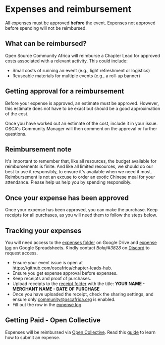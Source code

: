 
# Expenses and reimbursement

All expenses must be approved **before** the event. Expenses not approved before spending will not be reimbursed.

## What can be reimbursed?

Open Source Community Africa will reimburse a Chapter Lead for approved costs associated with a relevant activity. This could include:

- Small costs of running an event (e.g., light refreshment or logistics)
- Reuseable materials for multiple events (e.g., a roll-up banner)

## Getting approval for a reimbursement

Before your expense is approved, an estimate must be approved. However, this estimate does not have to be exact but should be a good approximation of the cost. 

Once you have worked out an estimate of the cost, include it in your issue. OSCA's Community Manager will then comment on the approval or further questions.

## Reimbursement note

It's important to remember that, like all resources, the budget available for reimbursements is finite. And like all limited resources, we should do our best to use it responsibly, to ensure it's available when we need it most. Reimbursement is not an excuse to order an exotic Chinese meal for your attendance. Please help us help you by spending responsibly.

## Once your expense has been approved

Once your expense has been approved, you can make the purchase. Keep receipts for all purchases, as you will need them to follow the steps below.

## Tracking your expenses

You will need access to the [expenses folder](https://drive.google.com/drive/folders/12nmfXKsLdxx0bDPmIf_xOaylP82aEbZs?usp=sharing) on Google Drive and [expense log](https://docs.google.com/spreadsheets/d/1OXQcCQ3FDHxbxTb-796xf1yPVuF3ipDP8g7UcbaLmm8/edit?usp=sharing) on Google Spreadsheets. Kindly contact _Bolaji#3828_ on [Discord](https://discord.gg/8STPZzN) to request access.

- Ensure your event issue is open at https://github.com/oscafrica/chapter-leads-hub.
- Ensure you get expense approval before expenses.
- Keep receipts and proof of purchases.
- Upload receipts to the [receipt folder](https://drive.google.com/drive/folders/12nmfXKsLdxx0bDPmIf_xOaylP82aEbZs?usp=sharing) with the title: **YOUR NAME - MERCHANT NAME - DATE OF PURCHASE**
- Once you have uploaded the receipt, check the sharing settings, and ensure only community@oscafrica.org is enabled.
- Fill out the row in the [expense log](https://docs.google.com/spreadsheets/d/1OXQcCQ3FDHxbxTb-796xf1yPVuF3ipDP8g7UcbaLmm8/edit?usp=sharing).

## Getting Paid - Open Collective

Expenses will be reimbursed via [Open Collective](https://opencollective.com/osca). Read this [guide](https://docs.oscafrica.org/expenses-and-getting-paid/submitting-expenses) to learn how to submit an expense.
